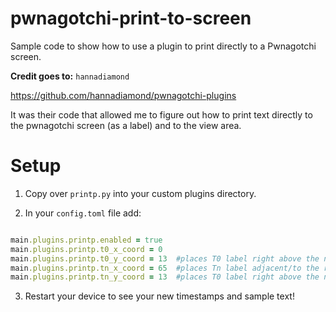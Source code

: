 # pwnagotchi-print-to-screen
Sample code to show how to use a plugin to print directly to a Pwnagotchi screen.


__Credit goes to:__  ```hannadiamond```

https://github.com/hannadiamond/pwnagotchi-plugins

It was their code that allowed me to figure out how to print text directly to the pwnagotchi screen (as a label) and to the view area.

# Setup

1) Copy over ```printp.py``` into your custom plugins directory.

2) In your ```config.toml``` file add:

```ruby

main.plugins.printp.enabled = true
main.plugins.printp.t0_x_coord = 0
main.plugins.printp.t0_y_coord = 13  #places T0 label right above the name of pwnagotchi
main.plugins.printp.tn_x_coord = 65  #places Tn label adjacent/to the right of T0 label 
main.plugins.printp.tn_y_coord = 13  #places T0 label right above the name of pwnagotchi

```

3) Restart your device to see your new timestamps and sample text!
